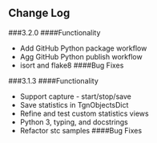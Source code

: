 ## Change Log
###3.2.0
####Functionality
- Add GitHub Python package workflow
- Agg GitHub Python publish workflow
- isort and flake8
####Bug Fixes

###3.1.3
####Functionality
- Support capture - start/stop/save
- Save statistics in TgnObjectsDict
- Refine and test custom statistics views
- Python 3, typing, and docstrings
- Refactor stc samples
####Bug Fixes
